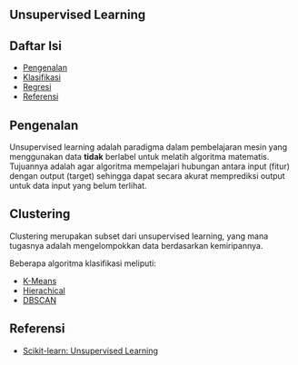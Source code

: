 ## Unsupervised Learning

## Daftar Isi

- [Pengenalan](#pengenalan)
- [Klasifikasi](#klasifikasi)
- [Regresi](#regresi)
- [Referensi](#referensi)

## Pengenalan

Unsupervised learning adalah paradigma dalam pembelajaran mesin yang menggunakan data **tidak** berlabel untuk melatih algoritma matematis. Tujuannya adalah agar algoritma mempelajari hubungan antara input (fitur) dengan output (target) sehingga dapat secara akurat memprediksi output untuk data input yang belum terlihat.

## Clustering

Clustering merupakan subset dari unsupervised learning, yang mana tugasnya adalah mengelompokkan data berdasarkan kemiripannya.

Beberapa algoritma klasifikasi meliputi:
- [K-Means](KMeans.md)
- [Hierachical](Hierarchical.md)
- [DBSCAN](DBSCAN.md)

## Referensi

- [Scikit-learn: Unsupervised Learning](https://scikit-learn.org/stable/unsupervised_learning.html)
